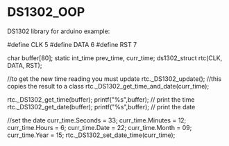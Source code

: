 # DS1302_OOP
DS1302 library for arduino
example:

#define CLK 5
#define DATA 6
#define RST 7

char buffer[80];
static int_time prev_time, curr_time;
ds1302_struct rtc(CLK, DATA, RST);

//to get the new time reading you must update
rtc._DS1302_update();
//this copies the result to a class
rtc._DS1302_get_time_and_date(curr_time);

rtc._DS1302_get_time(buffer);
printf("%s",buffer); // print the time
rtc._DS1302_get_date(buffer);
printf("%s",buffer); // print the date

//set the date
curr_time.Seconds = 33;
curr_time.Minutes = 12;
curr_time.Hours = 6;
curr_time.Date = 22;
curr_time.Month = 09;
curr_time.Year = 15;
rtc._DS1302_set_date_time(curr_time);
